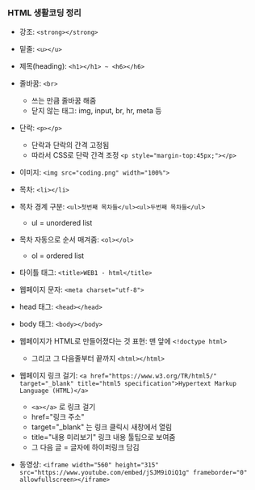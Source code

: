 ### HTML 생활코딩 정리

* 강조: ```<strong></strong>```
* 밑줄: ```<u></u>```
* 제목(heading): ```<h1></h1> ~ <h6></h6>```

* 줄바꿈: ```<br>```
  * 쓰는 만큼 줄바꿈 해줌
  * 닫지 않는 태그: img, input, br, hr, meta 등
* 단락: ```<p></p>```
  * 단락과 단락의 간격 고정됨
  * 따라서 CSS로 단락 간격 조정 ```<p style="margin-top:45px;"></p>```

* 이미지: ```<img src="coding.png" width="100%">```

* 목차: ```<li></li>```
* 목차 경계 구분: ```<ul>첫번째 목차들</ul><ul>두번째 목차들</ul>```
  * ul = unordered list
* 목차 자동으로 순서 매겨줌: ```<ol></ol>```
  * ol = ordered list

* 타이틀 태그: ```<title>WEB1 - html</title>```
* 웹페이지 문자: ```<meta charset="utf-8">```
* head 태그: ```<head></head>```
* body 태그: ```<body></body>```
* 웹페이지가 HTML로 만들어졌다는 것 표현: 맨 앞에 ```<!doctype html>```
  * 그리고 그 다음줄부터 끝까지 ```<html></html>```

* 웹페이지 링크 걸기: ```<a href="https://www.w3.org/TR/html5/" target="_blank" title="html5 specification">Hypertext Markup Language (HTML)</a>```
  * ```<a></a>``` 로 링크 걸기
  * href="링크 주소"
  * target="_blank" 는 링크 클릭시 새창에서 열림
  * title="내용 미리보기" 링크 내용 툴팁으로 보여줌
  * 그 다음 글 = 글자에 하이퍼링크 담김

* 동영상: ```<iframe width="560" height="315" src="https://www.youtube.com/embed/jSJM9iOiQ1g" frameborder="0" allowfullscreen></iframe>```
